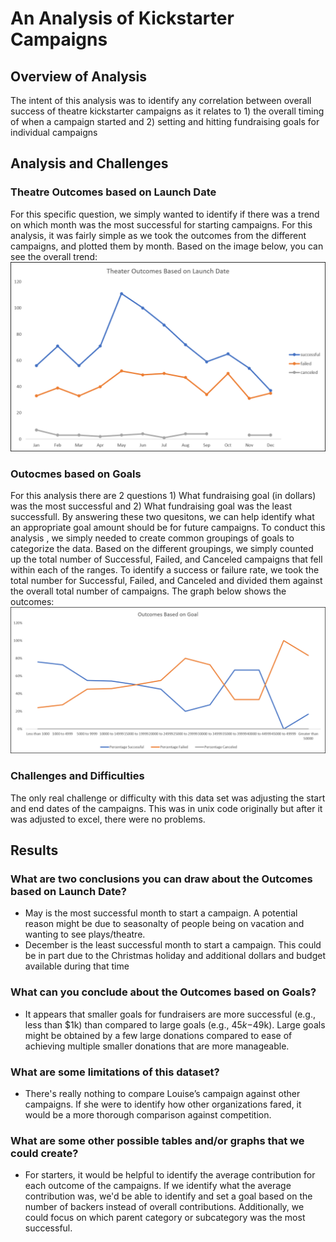 # An Analysis of Kickstarter Campaigns
## Overview of Analysis
The intent of this analysis was to identify any correlation between overall success of theatre kickstarter campaigns as it relates to 1) the overall timing of when a campaign started and 2) setting and hitting fundraising goals for individual campaigns
## Analysis and Challenges
### Theatre Outcomes based on Launch Date
For this specific question, we simply wanted to identify if there was a trend on which month was the most successful for starting campaigns. For this analysis, it was fairly simple as we took the outcomes from the different campaigns, and plotted them by month. Based on the image below, you can see the overall trend: 
![Outcomes based on Launch](Resources/Theater_Outcomes_vs_Launch.png)


### Outocmes based on Goals
For this analysis there are 2 questions 1) What fundraising goal (in dollars) was the most successful and 2) What fundraising goal was the least successfull. By answering these two quesitons, we can help identify what an appropriate goal amount should be for future campaigns. To conduct this analysis , we simply needed to create common groupings of goals to categorize the data. Based on the different groupings, we simply counted up the total number of Successful, Failed, and Canceled campaigns that fell within each of the ranges. To identify a success or failure rate, we took the total number for Successful, Failed, and Canceled and divided them against the overall total number of campaigns. The graph below shows the outcomes:
![Outcomes based on Goals](Resources/Outcomes_vs_Goals.png)


### Challenges and Difficulties
The only real challenge or difficulty with this data set was adjusting the start and end dates of the campaigns. This was in unix code originally but after it was adjusted to excel, there were no problems.

## Results

### What are two conclusions you can draw about the Outcomes based on Launch Date?
- May is the most successful month to start a campaign. A potential reason might be due to seasonalty of people being on vacation and wanting to see plays/theatre. 
- December is the least successful month to start a campaign. This could be in part due to the Christmas holiday and additional dollars and budget available during that time
### What can you conclude about the Outcomes based on Goals?
- It appears that smaller goals for fundraisers are more successful (e.g., less than $1k) than compared to large goals (e.g., $45k-$49k). Large goals might be obtained by a few large donations compared to ease of achieving multiple smaller donations that are more manageable.
### What are some limitations of this dataset?
- There's really nothing to compare Louise’s campaign against other campaigns. If she were to identify how other organizations fared, it would be a more thorough comparison against competition.
### What are some other possible tables and/or graphs that we could create?
- For starters, it would be helpful to identify the average contribution for each outcome of the campaigns. If we identify what the average contribution was, we'd be able to identify and set a goal based on the number of backers instead of overall contributions. Additionally, we could focus on which parent category or subcategory was the most successful.
